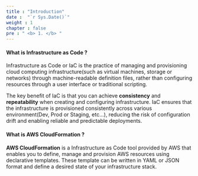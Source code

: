 ```yaml
---
title : "Introduction"
date :  "`r Sys.Date()`" 
weight : 1 
chapter : false
pre : " <b> 1. </b> "
---
```


#### What is Infrastructure as Code ?

Infrastructure as Code or IaC is the practice of managing and provisioning cloud computing infrastructure(such as virtual machines, storage or networks) through machine-readable definition files, rather than configuring resources through a user interface or traditional scripting.

The key benefit of IaC is that you can achieve **consistency** and **repeatability** when creating and configuring infrastructure. IaC ensures that the infrastructure is provisioned consistently across various environment(Dev, Prod or Staging, etc...), reducing the risk of configuration drift and enabling reliable and predictable deployments.

#### What is AWS CloudFormation ?

**AWS CloudFormation** is a Infrastructure as Code tool provided by AWS that enables you to define, manage and provision AWS resources using declarative templates. These template can be written in YAML or JSON format and define a desired state of your infrastructure stack.